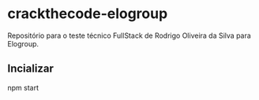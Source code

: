 # crackthecode-elogroup
Repositório para o teste técnico FullStack de Rodrigo Oliveira da Silva para Elogroup.

## Incializar

npm start
